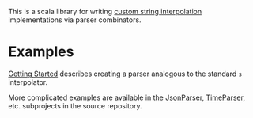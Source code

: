 ---
---

This is a scala library for writing [custom string interpolation](https://docs.scala-lang.org/scala3/book/string-interpolation.html#advanced-usage) implementations via parser combinators.

# Examples

[Getting Started](getting-started.md) describes creating a parser analogous to the standard `s` interpolator.

More complicated examples are available in the
[JsonParser](https://github.com/rayrobdod/string-context-parser-combinator/tree/main/JsonParser),
[TimeParser](https://github.com/rayrobdod/string-context-parser-combinator/tree/main/TimeParser),
etc. subprojects in the source repository.
